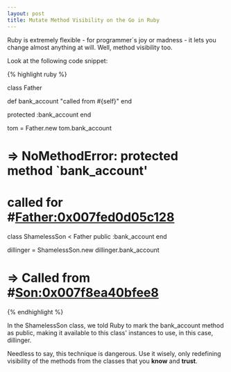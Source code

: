 ```yaml
---
layout: post
title: Mutate Method Visibility on the Go in Ruby
---
```


<span class="drops">R</span>uby is extremely flexible - for programmer´s joy or madness - it lets you change almost anything at will. Well, method visibility too.

Look at the following code snippet:

{% highlight ruby %}

class Father

  def bank_account
    "called from #{self}"
  end

  protected :bank_account
end

tom = Father.new
tom.bank_account

# => NoMethodError: protected method `bank_account'
# called for #<Father:0x007fed0d05c128>

class ShamelessSon < Father
  public :bank_account
end

dillinger = ShamelessSon.new
dillinger.bank_account

# => Called from #<Son:0x007f8ea40bfee8>

{% endhighlight %}

In the <span class="small_code">ShamelessSon</span> class, we told Ruby to mark the <span class="small_code">bank_account</span> method as public, making it available to this class' instances to use, in this case, <span class="small_code">dillinger</span>.

Needless to say, this technique is dangerous. Use it wisely, only redefining visibility of the methods from the classes that you **know** and **trust**.